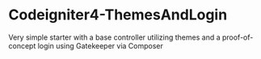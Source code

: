 # Codeigniter4-ThemesAndLogin
Very simple starter with a base controller utilizing themes and a proof-of-concept login using Gatekeeper via Composer
